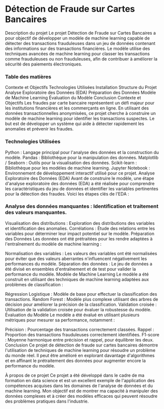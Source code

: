 <h1>Détection de Fraude sur Cartes Bancaires</h1>
Description du projet
Le projet Détection de Fraude sur Cartes Bancaires a pour objectif de développer un modèle de machine learning capable de détecter des transactions frauduleuses dans un jeu de données contenant des informations sur des transactions financières. Le modèle utilise des techniques avancées de machine learning pour classer les transactions comme frauduleuses ou non frauduleuses, afin de contribuer à améliorer la sécurité des paiements électroniques.

<h3>Table des matières</h3>
Contexte et Objectifs
Technologies Utilisées
Installation
Structure du Projet
Analyse Exploratoire des Données (EDA)
Préparation des Données
Modèle de Machine Learning
Évaluation du Modèle
Conclusion
Contexte et Objectifs
Les fraudes par carte bancaire représentent un défi majeur pour les institutions financières et les commerçants en ligne. En utilisant des données transactionnelles anonymisées, ce projet cherche à construire un modèle de machine learning pour identifier les transactions suspectes. Le but est de développer un système qui aide à détecter rapidement les anomalies et prévenir les fraudes.

<h3>Technologies Utilisées</h3>
Python : Langage principal pour l'analyse des données et la construction du modèle.
Pandas : Bibliothèque pour la manipulation des données.
Matplotlib / Seaborn : Outils pour la visualisation des données.
Scikit-learn : Bibliothèque pour les modèles de machine learning.
Jupyter Notebook : Environnement de développement interactif utilisé pour ce projet.
Analyse Exploratoire des Données (EDA)
Avant de construire le modèle, une étape d'analyse exploratoire des données (EDA) a été réalisée pour comprendre les caractéristiques du jeu de données et identifier les variables pertinentes pour la détection des fraudes. Voici les étapes clés de l'EDA :

<h3>Analyse des données manquantes : Identification et traitement des valeurs manquantes.</h3>
Visualisation des distributions : Exploration des distributions des variables et identification des anomalies.
Corrélations : Étude des relations entre les variables pour déterminer leur impact potentiel sur le modèle.
Préparation des Données
Les données ont été prétraitées pour les rendre adaptées à l'entraînement du modèle de machine learning :

Normalisation des variables : Les valeurs des variables ont été normalisées pour éviter que des valeurs aberrantes n'influencent négativement les performances du modèle.
Séparation des données : Le jeu de données a été divisé en ensembles d'entraînement et de test pour valider la performance du modèle.
Modèle de Machine Learning
Le modèle a été construit en utilisant des techniques de machine learning adaptées aux problèmes de classification :

Régression Logistique : Modèle de base pour effectuer la classification des transactions.
Random Forest : Modèle plus complexe utilisant des arbres de décision pour améliorer la précision de la classification.
Validation croisée : Utilisation de la validation croisée pour évaluer la robustesse du modèle.
Évaluation du Modèle
Le modèle a été évalué en utilisant plusieurs métriques pour mesurer sa performance, notamment :

Précision : Pourcentage des transactions correctement classées.
Rappel : Proportion des transactions frauduleuses correctement identifiées.
F1-score : Moyenne harmonique entre précision et rappel, pour équilibrer les deux.
Conclusion
Ce projet de détection de fraude sur cartes bancaires démontre l'utilisation de techniques de machine learning pour résoudre un problème du monde réel. Il peut être amélioré en explorant davantage d'algorithmes et en affinant le prétraitement des données pour augmenter encore la performance du modèle.

À propos de ce projet
Ce projet a été développé dans le cadre de ma formation en data science et est un excellent exemple de l'application des compétences acquises dans les domaines de l'analyse de données et du machine learning. Mon objectif est de montrer ma capacité à manipuler des données complexes et à créer des modèles efficaces qui peuvent résoudre des problèmes pratiques dans l'industrie.

